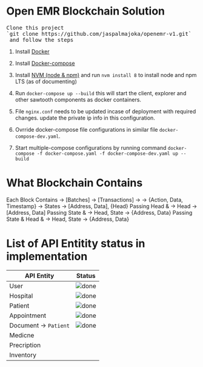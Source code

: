 # Open EMR Blockchain Solution
<pre>
Clone this project
`git clone https://github.com/jaspalmajoka/openemr-v1.git`
 and follow the steps
</pre>

1. Install [Docker](https://docs.docker.com/install/linux/docker-ce/ubuntu/#install-using-the-repository)

2. Install [Docker-compose](https://docs.docker.com/compose/install/#install-compose)

3. Install [NVM (node & npm)](https://github.com/creationix/nvm#installation) and run `nvm install 8` to install node and npm LTS (as of documenting)

4. Run `docker-compose up --build` this will start the client, explorer and other sawtooth components as docker containers.
5. File `nginx.conf` needs to be updated incase of deployment with required changes. update the private ip info in this configuration.
6. Ovrride docker-compose file configurations in similar file `docker-compose-dev.yaml`.
7. Start multiple-compose configurations by running command `docker-compose -f docker-compose.yaml -f docker-compose-dev.yaml up --build`

# What Blockchain Contains
Each Block Contains -> [Batches] -> [Transactions] -> <Payload> -> {Action, Data, Timestamp}
				   -> States -> [Address, Data], {Head}
Passing Head 			& ->  Head -> [Address, Data]
Passing State 		 	& ->  Head, State -> {Address, Data}
Passing State & Head 	& ->  Head, State -> {Address, Data}


# List of API Entitity status in implementation

API Entity  | Status 
--- | --- |
User | ![done](https://www.iconfinder.com/icons/299110/download/png/20 "Completed") 
Hospital | ![done](https://www.iconfinder.com/icons/299110/download/png/20 "Completed") 
Patient | ![done](https://www.iconfinder.com/icons/299110/download/png/20 "Completed") 
Appointment | ![done](https://www.iconfinder.com/icons/299110/download/png/20 "Completed") 
Document -> `Patient` | ![done](https://www.iconfinder.com/icons/299110/download/png/20 "Completed") 
Medicne |
Precription |
Inventory |


[logo]: https://raw.githubusercontent.com/jaspalmajoka/openemr-v1/master/Sawtooth.jpg?token=AJ65mlFCAPOtuwFrS6de0epNHXvlMKOzks5bhtCdwA%3D%3D "Logo Title Text 2"


